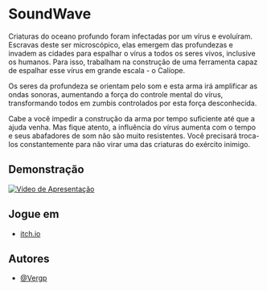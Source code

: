 
# SoundWave

Criaturas do oceano profundo foram infectadas por um vírus e evoluíram. Escravas deste ser microscópico, elas emergem das profundezas e invadem as cidades para espalhar o vírus a todos os seres vivos, inclusive os humanos. Para isso, trabalham na construção de uma ferramenta capaz de espalhar esse vírus em grande escala - o Calíope.

Os seres da profundeza se orientam pelo som e esta arma irá amplificar as ondas sonoras, aumentando a força do controle mental do vírus, transformando todos em zumbis controlados por esta força desconhecida.

Cabe a você impedir a construção da arma por tempo suficiente até que a ajuda venha. Mas fique atento, a influência do vírus aumenta com o tempo e seus abafadores de som não são muito resistentes. Você precisará troca-los constantemente para não virar uma das criaturas do exército inimigo.


## Demonstração

[![Vídeo de Apresentação](https://img.youtube.com/vi/R4EC_YuOywg/0.jpg)](https://youtu.be/R4EC_YuOywg)

## Jogue em

 - [itch.io](https://fabio-vizentini.itch.io/soundwave)
## Autores

- [@Vergp](https://github.com/Vergp)

